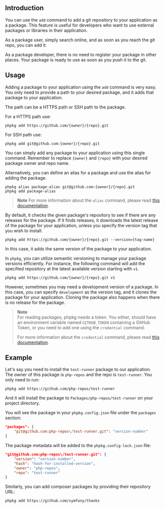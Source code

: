 ## Introduction

You can use the `add` command to add a git repository to your application as a package. 
This feature is useful for developers who want to use external packages or libraries in their application.

As a package user, simply search online, and as soon as you reach the git repo, you can add it.

As a package developer, there is no need to register your package in other places.
Your package is ready to use as soon as you push it to the git.

## Usage

Adding a package to your application using the `add` command is very easy.
You only need to provide a path to your desired package, and it adds that package to your application.

The path can be a HTTPS path or SSH path to the package.

For a HTTPS path use:

```shell
phpkg add https://github.com/{owner}/{repo}.git
```

For SSH path use:

```shell
phpkg add git@github.com:{owner}/{repo}.git
```

You can simply add any package to your application using this single command.
Remember to replace `{owner}` and `{repo}` with your desired package owner and repo name.

Alternatively, you can define an alias for a package and use the alias for adding the package.

```shell
phpkg alias package-alias git@github.com:{owner}/{repo}.git
phpkg add package-alias
```

> **Note**
> For more information about the `alias` command,
> please read [this documentation](https://phpkg.com/documentations/alias-command).

By default, it checks the given package's repository to see if there are any releases for the package.
If it finds releases, it downloads the latest release of the package for your application,
unless you specify the version tag that you wish to install.

```shell
phpkg add https://github.com/{owner}/{repo}.git --version={tag-name}
```

In this case, it adds the same version of the package to your application.

In `phpkg`, you can utilize semantic versioning to manage your package versions efficiently. For instance, the following
command will add the specified repository at the latest available version starting with `v1`.

```shell
phpkg add https://github.com/{owner}/{repo}.git v1
```

However, sometimes you may need a development version of a package.
In this case, you can specify `development` as the version tag, and it clones the package for your application.
Cloning the package also happens when there is no release for the package.

> **Note**  
> For reading packages, phpkg needs a token. 
> You either, should have an environment variable named `GITHUB_TOKEN` containing a GitHub Token, 
> or you need to add one using the `credential` command.
>
> For more information about the `credential` command, 
> please read [this documentation](https://phpkg.com/documentations/credential-command).

## Example

Let's say you need to install the `test-runner` package to our application.
The owner of this package is `php-repos` and the repo is `test-runner`.
You only need to run:

```shell
phpkg add https://github.com/php-repos/test-runner
```
And it will install the package to `Packages/php-repos/test-runner` on your project directory.

You will see the package in your `phpkg.config.json` file under the `packages` section:

```json
"packages": {
    "git@github.com:php-repos\/test-runner.git": "version-number"
}
```

The package metadata will be added to the `phpkg.config-lock.json` file:

```json
"git@github.com:php-repos\/test-runner.git": {
    "version": "version-number",
    "hash": "hash-for-installed-version",
    "owner": "php-repos",
    "repo": "test-runner"
}
```
Similarly, you can add composer packages by providing their repository URL:

```shell
phpkg add https://github.com/symfony/thanks
```